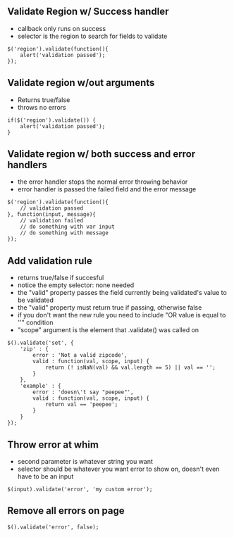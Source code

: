 Validate Region w/ Success handler
----------------------------------
- callback only runs on success
- selector is the region to search for fields to validate

```
$('region').validate(function(){
	alert('validation passed');
}); 
```


Validate region w/out arguments
-------------------------------
- Returns true/false
- throws no errors

```
if($('region').validate()) {
	alert('validation passed');
}
```


Validate region w/ both success and error handlers
--------------------------------------------------
- the error handler stops the normal error throwing behavior
- error handler is passed the failed field and the error message

```
$('region').validate(function(){
	// validation passed
}, function(input, message){
	// validation failed
	// do something with var input
	// do something with message
});
```


Add validation rule
-------------------
- returns true/false if succesful
- notice the empty selector: none needed
- the "valid" property passes the field currently being validated's value to be validated
- the "valid" property must return true if passing, otherwise false
- if you don't want the new rule you need to include "OR value is equal to ''" condition
- "scope" argument is the element that .validate() was called on

```
$().validate('set', {
	'zip' : {
		error : 'Not a valid zipcode',
		valid : function(val, scope, input) {
			return (! isNaN(val) && val.length == 5) || val == '';
		}
	},
	'example' : {
		error : 'doesn\'t say "peepee"',
		valid : function(val, scope, input) {
			return val == 'peepee';
		}
	}
});
```


Throw error at whim
-------------------
- second parameter is whatever string you want
- selector should be whatever you want error to show on, doesn't even have to be an input

```$(input).validate('error', 'my custom error');```



Remove all errors on page
-------------------------
```
$().validate('error', false);
```